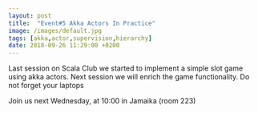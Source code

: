 ```yaml
---
layout: post
title:  "Event#5 Akka Actors In Practice"
image: /images/default.jpg
tags: [akka,actor,supervision,hierarchy]
date: 2018-09-26 11:29:00 +0200
---
```


Last session on Scala Club we started to implement a simple slot game using akka actors. Next session we will enrich the game functionality. Do not forget your laptops![]()

Join us next Wednesday, at 10:00 in Jamaika (room 223)